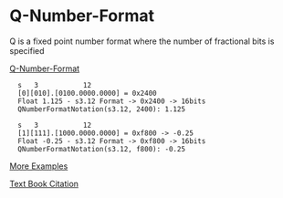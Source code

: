# Q-Number-Format
Q is a fixed point number format where the number of fractional bits is specified

[Q-Number-Format](https://en.wikipedia.org/wiki/Q_(number_format))


      s   3           12
      [0][010].[0100.0000.0000] = 0x2400
      Float 1.125 - s3.12 Format -> 0x2400 -> 16bits 
      QNumberFormatNotation(s3.12, 2400): 1.125
      
      s   3           12
      [1][111].[1000.0000.0000] = 0xf800 -> -0.25
      Float -0.25 - s3.12 Format -> 0xf800 -> 16bits
      QNumberFormatNotation(s3.12, f800): -0.25
      
[More Examples](https://github.com/mgarcia01752/Q-Number-Format/blob/master/src/com/mgarcia/qnumberformat/test/QFormatFixedPointTest.java)
		  
[Text Book Citation](https://books.google.com/books?id=ylOMDwAAQBAJ&pg=PA140&lpg=PA140&dq=mgarcia01752&source=bl&ots=MZecy3a5KF&sig=ACfU3U1oll4742LqztFhhTF2pNNimc2Rvw&hl=en&sa=X&ved=2ahUKEwib8PzakqntAhWw2FkKHU1WAYY4ChDoATAEegQIBxAC#v=onepage&q=mgarcia01752&f=false)		  

